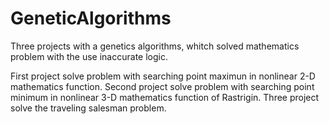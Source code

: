 # GeneticAlgorithms
Three projects with a genetics algorithms, whitch solved mathematics problem with the use inaccurate logic.

First project solve problem with searching point maximun in nonlinear 2-D mathematics function.
Second project solve problem with searching point minimum in nonlinear 3-D mathematics function of Rastrigin.
Three project solve the traveling salesman problem.
